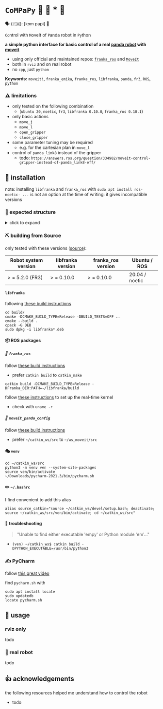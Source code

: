 # `CoMPaPy` :robot: :panda_face: * :snake:

:speaking_head: (:fr:): [kɔm papi] :older_man:

`Co`ntrol with `M`oveIt of `P`anda robot in `Py`thon

**a simple python interface for basic control of a real [panda robot](https://www.franka.de/)
with [moveit](https://ros-planning.github.io/moveit_tutorials/doc/getting_started/getting_started.html)**

- using only official and maintained repos: [`franka_ros`](https://frankaemika.github.io/docs/franka_ros.html)
  and [`MoveIt`](https://ros-planning.github.io/moveit_tutorials/doc/getting_started/getting_started.html)
- both in `rviz` and on real robot
- no `cpp`, just `python`

**Keywords:** `moveit!`, `franka_emika`, `franka_ros`, `libfranka`, `panda`, `fr3`, `ROS`, `python`

### :warning: limitations

- only tested on the following combination
    - (`ubuntu 20`, `noetic`, `fr3`, `libfranka 0.10.0`, `franka_ros 0.10.1`)
- only basic actions
    - `move_j`
    - `move_l`
    - `open_gripper`
    - `close_gripper`
- some parameter tuning may be required
    - e.g. for the cartesian plan in `move_l`
- control of `panda_link8` instead of the gripper
    - todo: `https://answers.ros.org/question/334902/moveit-control-gripper-instead-of-panda_link8-eff/`

## :wrench: installation

note: installing `libfranka` and `franka_ros` with `sudo apt install ros-noetic- ...` is not an option at the time of
writing: it gives incompatible versions

### :dart: expected structure

<details>
  <summary>click to expand</summary>

```
tree ~/catkin_ws/src

.
├── compapy
│     ├── config
│     ├── launch
│     └── scripts
├── franka_ros
│     ├── cmake
│     ├── franka_control
│     ├── franka_description
│     ├── franka_example_controllers
│     ├── franka_gazebo
│     ├── franka_gripper
│     ├── franka_hw
│     ├── franka_msgs
│     ├── franka_ros
│     └── franka_visualization
├── geometric_shapes
│     ├── cmake
│     ├── include
│     ├── src
│     └── test
├── moveit
│     ├── moveit
│     ├── moveit_commander
│     ├── moveit_core
│     ├── moveit_experimental
│     ├── moveit_kinematics
│     ├── moveit_planners
│     ├── moveit_plugins
│     ├── moveit_ros
│     ├── moveit_runtime
│     └── moveit_setup_assistant
├── moveit_msgs
│     ├── action
│     ├── dox
│     ├── msg
│     └── srv
├── moveit_resources
│     ├── dual_panda_moveit_config
│     ├── fanuc_description
│     ├── fanuc_moveit_config
│     ├── moveit_resources
│     ├── panda_description
│     ├── panda_moveit_config
│     ├── pr2_description
│     ├── prbt_ikfast_manipulator_plugin
│     ├── prbt_moveit_config
│     ├── prbt_pg70_support
│     └── prbt_support
├── moveit_tutorials
│     ├── doc
│     ├── _scripts
│     ├── _static
│     └── _themes
├── moveit_visual_tools
│     ├── include
│     ├── launch
│     ├── resources
│     └── src
├── panda_moveit_config
│     ├── config
│     └── launch
├── rviz_visual_tools
│     ├── icons
│     ├── include
│     ├── launch
│     ├── resources
│     ├── src
│     └── tests
├── srdfdom
│     ├── include
│     ├── scripts
│     ├── src
│     └── test
└── ven
    ├── bin
    ├── include
    ├── lib
    ├── lib64 -> lib
    └── share
```
</details>


### :pick: building from Source

only tested with these versions ([source](https://frankaemika.github.io/docs/compatibility.html)):

| Robot system version | libfranka version | franka_ros version | Ubuntu / ROS    |
| -------------------- | ----------------- | ------------------ | ----------------|
| > = 5.2.0 (FR3)       | > = 0.10.0         | > = 0.10.0          | 20.04 / noetic  |

#### `libfranka`

following [these build instructions](https://frankaemika.github.io/docs/installation_linux.html#building-libfranka)

```
cd build/
cmake -DCMAKE_BUILD_TYPE=Release -DBUILD_TESTS=OFF ..
cmake --build .
cpack -G DEB
sudo dpkg -i libfranka*.deb
```

#### :package: ROS packages

##### :panda_face: `franka_ros`

follow [these build instructions](https://frankaemika.github.io/docs/installation_linux.html#building-the-ros-packages)

- prefer `catkin build` to `catkin_make`

```
catkin build -DCMAKE_BUILD_TYPE=Release -DFranka_DIR:PATH=~/libfranka/build
```

follow [these instructions](https://frankaemika.github.io/docs/installation_linux.html#setting-up-the-real-time-kernel)
to set up the real-time kernel

- check with `uname -r`

##### :cartwheeling: `moveit_panda_config`

follow [these build instructions](https://ros-planning.github.io/moveit_tutorials/doc/getting_started/getting_started.html)

- prefer `~/catkin_ws/src` to `~/ws_moveit/src`

#### :performing_arts: `venv`

```
cd ~/catkin_ws/src
python3 -m venv ven --system-site-packages
source ven/bin/activate
~/Downloads/pycharm-2021.3/bin/pycharm.sh
```

#### :pencil2: `~/.bashrc`

I find convenient to add this alias

```
alias source_catkin="source ~/catkin_ws/devel/setup.bash; deactivate; source ~/catkin_ws/src/ven/bin/activate; cd ~/catkin_ws/src"
```

#### :bug: troubleshooting

> "Unable to find either executable 'empy' or Python module 'em'..."

- `(ven) ~/catkin_ws$ catkin build -DPYTHON_EXECUTABLE=/usr/bin/python3`

### :writing_hand: PyCharm

follow [this great video](`https://www.youtube.com/watch?v=lTew9mbXrAs`)

find `pycharm.sh` with

```
sudo apt install locate
sudo updatedb
locate pycharm.sh
```

## :checkered_flag: usage

### rviz only

todo

### :robot: real robot

todo

## :+1: acknowledgements

the following resources helped me understand how to control the robot

- todo